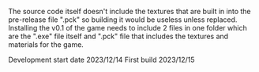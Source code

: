 The source code itself doesn't include the textures that are built in into the pre-release file ".pck" so building it would be useless unless replaced.
Installing the v0.1 of the game needs to include 2 files in one folder which are the ".exe" file itself and ".pck" file that includes the textures and materials for the game.

Development start date 2023/12/14
First build 2023/12/15
